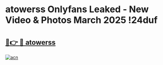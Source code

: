 # atowerss Onlyfans Leaked - New Video & Photos March 2025 !24duf

# <h2><a href="https://9qro64.iuczelnia.edu.pl?title=atowerss&ref=24duf">🔗👉 🔴 atowerss</a></h2>

[![acn](https://github.com/user-attachments/assets/0f9c940e-d8b0-45ae-aac7-cd30a18b3e1c)](https://9qro64.iuczelnia.edu.pl?title=atowerss&ref=24duf)

